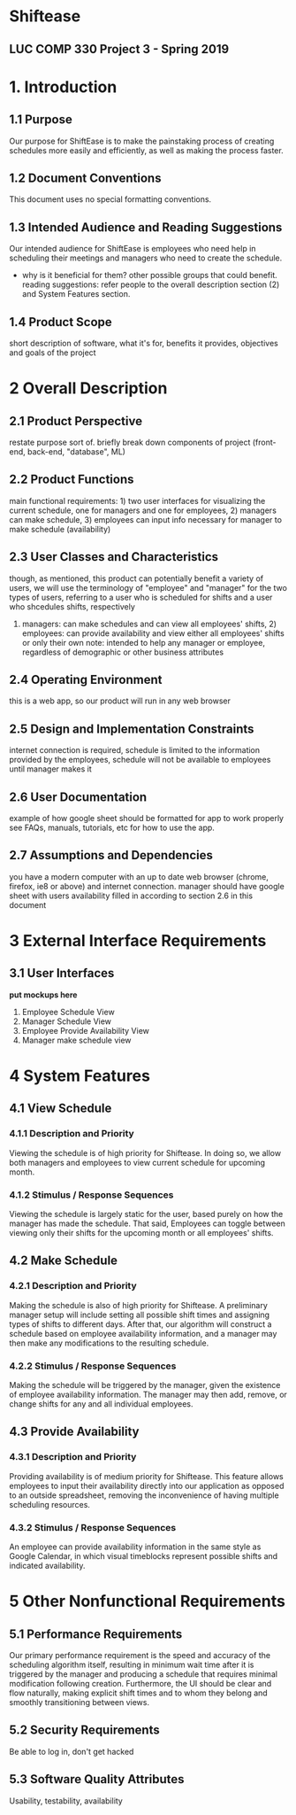 ﻿# Shiftease

## LUC COMP 330 Project 3 - Spring 2019

# 1. Introduction

## 1.1 Purpose

Our purpose for ShiftEase is to make the painstaking process of creating schedules more easily and efficiently, as well as making the process faster.

## 1.2 Document Conventions

This document uses no special formatting conventions.

## 1.3 Intended Audience and Reading Suggestions

Our intended audience for ShiftEase is employees who need help in scheduling their meetings and managers who need to create the schedule.

- why is it beneficial for them? other possible groups that could benefit.
  reading suggestions: refer people to the overall description section (2) and System Features section.

## 1.4 Product Scope

short description of software, what it's for, benefits it provides, objectives and goals of the project

# 2 Overall Description

## 2.1 Product Perspective

restate purpose sort of. briefly break down components of project (front-end, back-end, "database", ML)

## 2.2 Product Functions

main functional requirements: 1) two user interfaces for visualizing the current schedule, one for managers and one for employees, 2) managers can make schedule, 3) employees can input info necessary for manager to make schedule (availability)

## 2.3 User Classes and Characteristics

though, as mentioned, this product can potentially benefit a variety of users, we will use the terminology of "employee" and "manager" for the two types of users, referring to a user who is scheduled for shifts and a user who shcedules shifts, respectively

1. managers: can make schedules and can view all employees' shifts, 2) employees: can provide availability and view either all employees' shifts or only their own
   note: intended to help any manager or employee, regardless of demographic or other business attributes

## 2.4 Operating Environment

this is a web app, so our product will run in any web browser

## 2.5 Design and Implementation Constraints

internet connection is required, schedule is limited to the information provided by the employees, schedule will not be available to employees until manager makes it

## 2.6 User Documentation

example of how google sheet should be formatted for app to work properly
see FAQs, manuals, tutorials, etc for how to use the app.

## 2.7 Assumptions and Dependencies

you have a modern computer with an up to date web browser (chrome, firefox, ie8 or above) and internet connection.
manager should have google sheet with users availability filled in according to section 2.6 in this document

# 3 External Interface Requirements

## 3.1 User Interfaces

**put mockups here**

1. Employee Schedule View
2. Manager Schedule View
3. Employee Provide Availability View
4. Manager make schedule view

# 4 System Features

## 4.1 View Schedule

### 4.1.1 Description and Priority

Viewing the schedule is of high priority for Shiftease. In doing so, we allow both managers and employees to view current schedule for upcoming month.

### 4.1.2 Stimulus / Response Sequences

Viewing the schedule is largely static for the user, based purely on how the manager has made the schedule. That said, Employees can toggle between viewing only their shifts for the upcoming month or all employees' shifts.

## 4.2 Make Schedule

### 4.2.1 Description and Priority

Making the schedule is also of high priority for Shiftease. A preliminary manager setup will include setting all possible shift times and assigning types of shifts to different days. After that, our algorithm will construct a schedule based on employee availability information, and a manager may then make any modifications to the resulting schedule.

### 4.2.2 Stimulus / Response Sequences

Making the schedule will be triggered by the manager, given the existence of employee availability information. The manager may then add, remove, or change shifts for any and all individual employees.

## 4.3 Provide Availability

### 4.3.1 Description and Priority

Providing availability is of medium priority for Shiftease. This feature allows employees to input their availability directly into our application as opposed to an outside spreadsheet, removing the inconvenience of having multiple scheduling resources.

### 4.3.2 Stimulus / Response Sequences

An employee can provide availability information in the same style as Google Calendar, in which visual timeblocks represent possible shifts and indicated availability.

# 5 Other Nonfunctional Requirements

## 5.1 Performance Requirements

Our primary performance requirement is the speed and accuracy of the scheduling algorithm itself, resulting in minimum wait time after it is triggered by the manager and producing a schedule that requires minimal modification following creation. Furthermore, the UI should be clear and flow naturally, making explicit shift times and to whom they belong and smoothly transitioning between views.

## 5.2 Security Requirements

Be able to log in, don't get hacked

## 5.3 Software Quality Attributes

Usability, testability, availability
